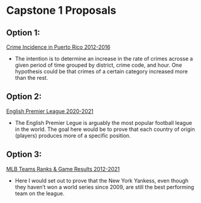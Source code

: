 # **Capstone 1 Proposals**

## Option 1:

[Crime Incidence in Puerto Rico 2012-2016](https://www.kaggle.com/fireballbyedimyrnmom/puerto-rico-dataset?select=Incidencia_Crime_Map.csv)

- The intention is to determine an increase in the rate of crimes acrosse a given period of time grouped by district, crime code, and hour.  One hypothesis could be that crimes of a certain category increased more than the rest.


## Option 2:

[English Premier League 2020-2021](https://www.kaggle.com/rajatrc1705/english-premier-league202021)

- The English Premier Legue is arguably the most popular football league in the world.  The goal here would be to prove that each country of origin (players) produces more of a specific position.

## Option 3:

[MLB Teams Ranks & Game Results 2012-2021](https://www.kaggle.com/finkleiseinhorn/mlbranksgames)

- Here I would set out to prove that the New York Yankess, even though they haven’t won a world series since 2009, are still the best performing team on the league. 


